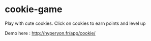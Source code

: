 # cookie-game
Play with cute cookies. Click on cookies to earn points and level up

Demo here : http://hyperyon.fr/app/cookie/
